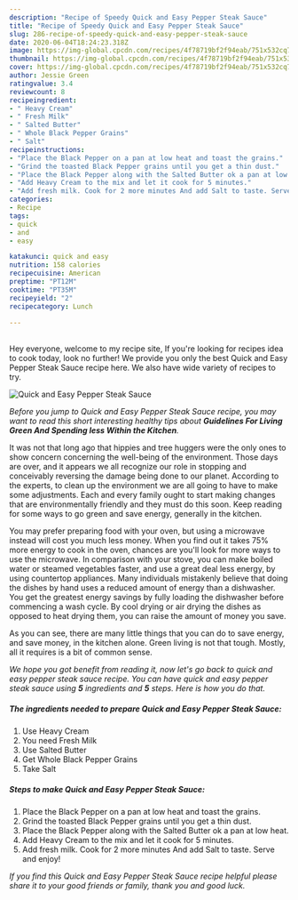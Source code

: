 ```yaml
---
description: "Recipe of Speedy Quick and Easy Pepper Steak Sauce"
title: "Recipe of Speedy Quick and Easy Pepper Steak Sauce"
slug: 286-recipe-of-speedy-quick-and-easy-pepper-steak-sauce
date: 2020-06-04T18:24:23.318Z
image: https://img-global.cpcdn.com/recipes/4f78719bf2f94eab/751x532cq70/quick-and-easy-pepper-steak-sauce-recipe-main-photo.jpg
thumbnail: https://img-global.cpcdn.com/recipes/4f78719bf2f94eab/751x532cq70/quick-and-easy-pepper-steak-sauce-recipe-main-photo.jpg
cover: https://img-global.cpcdn.com/recipes/4f78719bf2f94eab/751x532cq70/quick-and-easy-pepper-steak-sauce-recipe-main-photo.jpg
author: Jessie Green
ratingvalue: 3.4
reviewcount: 8
recipeingredient:
- " Heavy Cream"
- " Fresh Milk"
- " Salted Butter"
- " Whole Black Pepper Grains"
- " Salt"
recipeinstructions:
- "Place the Black Pepper on a pan at low heat and toast the grains."
- "Grind the toasted Black Pepper grains until you get a thin dust."
- "Place the Black Pepper along with the Salted Butter ok a pan at low heat."
- "Add Heavy Cream to the mix and let it cook for 5 minutes."
- "Add fresh milk. Cook for 2 more minutes And add Salt to taste. Serve and enjoy!"
categories:
- Recipe
tags:
- quick
- and
- easy

katakunci: quick and easy 
nutrition: 158 calories
recipecuisine: American
preptime: "PT12M"
cooktime: "PT35M"
recipeyield: "2"
recipecategory: Lunch

---
```

<br>
Hey everyone, welcome to my recipe site, If you're looking for recipes idea to cook today, look no further! We provide you only the best Quick and Easy Pepper Steak Sauce recipe here. We also have wide variety of recipes to try.
<br>


![Quick and Easy Pepper Steak Sauce](https://img-global.cpcdn.com/recipes/4f78719bf2f94eab/751x532cq70/quick-and-easy-pepper-steak-sauce-recipe-main-photo.jpg)

<i>Before you jump to Quick and Easy Pepper Steak Sauce recipe, you may want to read this short interesting healthy tips about 
<strong>Guidelines For Living Green And Spending less Within the Kitchen</strong>.</i>
</br>

It was not that long ago that hippies and tree huggers were the only ones to show concern concerning the well-being of the environment. Those days are over, and it appears we all recognize our role in stopping and conceivably reversing the damage being done to our planet. According to the experts, to clean up the environment we are all going to have to make some adjustments. Each and every family ought to start making changes that are environmentally friendly and they must do this soon. Keep reading for some ways to go green and save energy, generally in the kitchen.

You may prefer preparing food with your oven, but using a microwave instead will cost you much less money. When you find out it takes 75% more energy to cook in the oven, chances are you'll look for more ways to use the microwave. In comparison with your stove, you can make boiled water or steamed vegetables faster, and use a great deal less energy, by using countertop appliances. Many individuals mistakenly believe that doing the dishes by hand uses a reduced amount of energy than a dishwasher. You get the greatest energy savings by fully loading the dishwasher before commencing a wash cycle. By cool drying or air drying the dishes as opposed to heat drying them, you can raise the amount of money you save.

As you can see, there are many little things that you can do to save energy, and save money, in the kitchen alone. Green living is not that tough. Mostly, all it requires is a bit of common sense.


<i>We hope you got benefit from reading it, now let's go back to quick and easy pepper steak sauce recipe. You can have quick and easy pepper steak sauce using <strong>5</strong> ingredients and <strong>5</strong> steps. Here is how you do that.
</i>

##### The ingredients needed to prepare Quick and Easy Pepper Steak Sauce:

1. Use  Heavy Cream
1. You need  Fresh Milk
1. Use  Salted Butter
1. Get  Whole Black Pepper Grains
1. Take  Salt


##### Steps to make Quick and Easy Pepper Steak Sauce:

1. Place the Black Pepper on a pan at low heat and toast the grains.
1. Grind the toasted Black Pepper grains until you get a thin dust.
1. Place the Black Pepper along with the Salted Butter ok a pan at low heat.
1. Add Heavy Cream to the mix and let it cook for 5 minutes.
1. Add fresh milk. Cook for 2 more minutes And add Salt to taste. Serve and enjoy!


<i>If you find this Quick and Easy Pepper Steak Sauce recipe helpful please share it to your good friends or family, thank you and good luck.</i>
